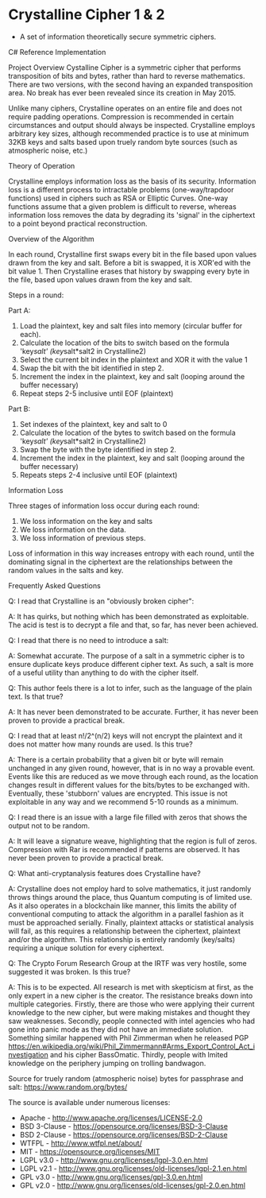 # Crystalline Cipher 1 & 2

- A set of information theoretically secure symmetric ciphers.

C# Reference Implementation

Project Overview
Cystalline Cipher is a symmetric cipher that performs transposition of bits and bytes, rather than hard to reverse mathematics. There are two versions, with the second having an expanded transposition area.  No break has ever been revealed since its creation in May 2015.

Unlike many ciphers, Crystalline operates on an entire file and does not require padding operations. Compression is recommended in certain circumstances and output should always be inspected.  Crystalline employs arbitrary key sizes, although recommended practice is to use at minimum 32KB keys and salts based upon truely random byte sources (such as atmospheric noise, etc.)


Theory of Operation

Crystalline employs information loss as the basis of its security. Information loss is a different process to intractable problems (one-way/trapdoor functions) used in ciphers such as RSA or Elliptic Curves. One-way functions assume that a given problem is difficult to reverse, whereas information loss removes the data by degrading its 'signal' in the ciphertext to a point beyond practical reconstruction.


Overview of the Algorithm

In each round, Crystalline first swaps every bit in the file based upon values drawn from the key and salt. Before a bit is swapped, it is XOR'ed with the bit value 1. Then Crystalline erases that history by swapping every byte in the file, based upon values drawn from the key and salt.

Steps in a round:

Part A:
1. Load the plaintext, key and salt files into memory (circular buffer for each).
2. Calculate the location of the bits to switch based on the formula 'key*salt' (key*salt*salt2 in Crystalline2)
3. Select the current bit index in the plaintext and XOR it with the value 1
4. Swap the bit with the bit identified in step 2.
5. Increment the index in the plaintext, key and salt (looping around the buffer necessary)
6. Repeat steps 2-5 inclusive until EOF (plaintext)

Part B:
1. Set indexes of the plaintext, key and salt to 0
2. Calculate the location of the bytes to switch based on the formula 'key*salt' (key*salt*salt2 in Crystalline2)
3. Swap the byte with the byte identified in step 2.
4. Increment the index in the plaintext, key and salt (looping around the buffer necessary)
5. Repeats steps 2-4 inclusive until EOF (plaintext)


Information Loss

Three stages of information loss occur during each round:

1. We loss information on the key and salts
2. We loss information on the data.
3. We loss information of previous steps.

Loss of information in this way increases entropy with each round, until the dominating signal in the ciphertext are the relationships between the random values in the salts and key.


Frequently Asked Questions

Q: I read that Crystalline is an "obviously broken cipher":

A: It has quirks, but nothing which has been demonstrated as exploitable. The acid is test is to decrypt a file and that, so far, has never been achieved.

Q: I read that there is no need to introduce a salt:

A: Somewhat accurate. The purpose of a salt in a symmetric cipher is to ensure duplicate keys produce different cipher text. As such, a salt is more of a useful utility than anything to do with the cipher itself.

Q: This author feels there is a lot to infer, such as the language of the plain text. Is that true?

A: It has never been demonstrated to be accurate.  Further, it has never been proven to provide a practical break.

Q: I read that at least n!/2^(n/2) keys will not encrypt the plaintext and it does not matter how many rounds are used. Is this true?

A: There is a certain probability that a given bit or byte will remain unchanged in any given round, however, that is in no way a provable event. Events like this are reduced as we move through each round, as the location changes result in different values for the bits/bytes to be exchanged with. Eventually, these 'stubborn' values are encrypted. This issue is not exploitable in any way and we recommend 5-10 rounds as a minimum.

Q: I read there is an issue with a large file filled with zeros that shows the output not to be random.

A: It will leave a signature weave, highlighting that the region is full of zeros.  Compression with Rar is recommended if patterns are observed.  It has never been proven to provide a practical break.

Q: What anti-cryptanalysis features does Crystalline have?

A: Crystalline does not employ hard to solve mathematics, it just randomly throws things around the place, thus Quantum computing is of limited use. As it also operates in a blockchain like manner, this limits the ability of conventional computing to attack the algorithm in a parallel fashion as it must be approached serially. Finally, plaintext attacks or statistical analysis will fail, as this requires a relationship between the ciphertext, plaintext and/or the algorithm. This relationship is entirely randomly (key/salts) requiring a unique solution for every ciphertext.

Q: The Crypto Forum Research Group at the IRTF was very hostile, some suggested it was broken. Is this true?

A: This is to be expected. All research is met with skepticism at first, as the only expert in a new cipher is the creator. The resistance breaks down into multiple categories. Firstly, there are those who were applying their current knowledge to the new cipher, but were making mistakes and thought they saw weaknesses. Secondly, people connected with intel agencies who had gone into panic mode as they did not have an immediate solution. Something similar happened with Phil Zimmerman when he released PGP https://en.wikipedia.org/wiki/Phil_Zimmermann#Arms_Export_Control_Act_investigation and his cipher BassOmatic. Thirdly, people with lmited knowledge on the periphery jumping on trolling bandwagon.

Source for truely random (atmospheric noise) bytes for passphrase and salt:
https://www.random.org/bytes/

The source is available under numerous licenses:

* Apache - http://www.apache.org/licenses/LICENSE-2.0
* BSD 3-Clause - https://opensource.org/licenses/BSD-3-Clause
* BSD 2-Clause - https://opensource.org/licenses/BSD-2-Clause
* WTFPL - http://www.wtfpl.net/about/
* MIT - https://opensource.org/licenses/MIT
* LGPL v3.0 - http://www.gnu.org/licenses/lgpl-3.0.en.html
* LGPL v2.1 - http://www.gnu.org/licenses/old-licenses/lgpl-2.1.en.html
* GPL v3.0 - http://www.gnu.org/licenses/gpl-3.0.en.html
* GPL v2.0 - http://www.gnu.org/licenses/old-licenses/gpl-2.0.en.html 
